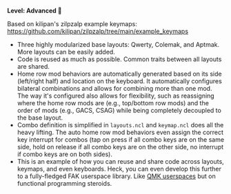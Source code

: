 **Level: Advanced 🥵**

Based on kilipan's zilpzalp example keymaps: https://github.com/kilipan/zilpzalp/tree/main/example_keymaps

- Three highly modularized base layouts: Qwerty, Colemak, and Aptmak. More layouts can be easily added.
- Code is reused as much as possible. Common traits between all layouts are shared.
- Home row mod behaviors are automatically generated based on its side (left/right half) and location on the keyboard. It automatically configures bilateral combinations and allows for combining more than one mod. The way it's configured also allows for flexibility, such as reassigning where the home row mods are (e.g., top/bottom row mods) and the order of mods (e.g., GACS, CSAG) while being completely decoupled to the base layout.
- Combo definition is simplified in `layouts.ncl` and `keymap.ncl` does all the heavy lifting. The auto home row mod behaviors even assign the correct key interrupt for combos (tap on press if all combo keys are on the same side, hold on release if all combo keys are on the other side, no interrupt if combo keys are on both sides).
- This is an example of how you can reuse and share code across layouts, keymaps, and even keyboards. Heck, you can even develop this further to a fully-fledged FAK userspace library. Like [QMK userspaces](https://github.com/qmk/qmk_firmware/blob/master/docs/feature_userspace.md) but on functional programming steroids.
